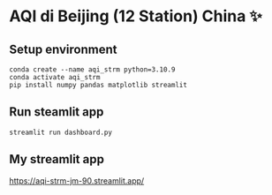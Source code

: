 # AQI di Beijing (12 Station) China ✨

## Setup environment
```
conda create --name aqi_strm python=3.10.9
conda activate aqi_strm
pip install numpy pandas matplotlib streamlit
```

## Run steamlit app
```
streamlit run dashboard.py
```

## My streamlit app
https://aqi-strm-jm-90.streamlit.app/